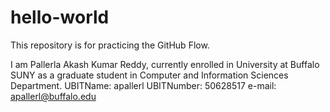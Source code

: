 # hello-world
This repository is for practicing the GitHub Flow.

I am Pallerla Akash Kumar Reddy, currently enrolled in University at Buffalo SUNY as a graduate student in Computer and Information Sciences Department.
UBITName: apallerl
UBITNumber: 50628517
e-mail: apallerl@buffalo.edu
